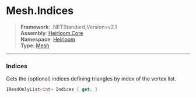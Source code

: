 # Mesh.Indices

> **Framework**: .NETStandard,Version=v2.1  
> **Assembly**: [Heirloom.Core][0]  
> **Namespace**: [Heirloom][0]  
> **Type**: [Mesh][1]  

--------------------------------------------------------------------------------

### Indices

Gets the (optional) indices defining triangles by index of the vertex list.

```cs
IReadOnlyList<int> Indices { get; }
```

[0]: ../Heirloom.Core.md
[1]: Heirloom.Mesh.md

